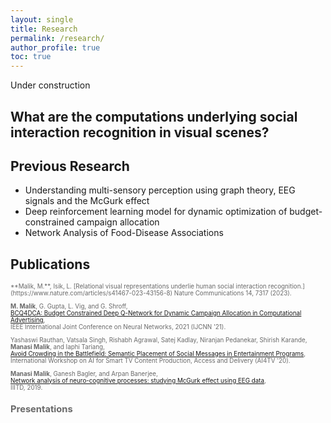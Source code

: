 ```yaml
---
layout: single
title: Research
permalink: /research/
author_profile: true
toc: true
---
```


Under construction

## What are the computations underlying social interaction recognition in visual scenes?
<!---
..some sort of abstract..
..figures..
..links to paper, posters for new stuff..
--->
## Previous Research
- Understanding multi-sensory perception using graph theory, EEG signals and the McGurk effect
- Deep reinforcement learning model for dynamic optimization of budget-constrained campaign allocation
- Network Analysis of Food-Disease Associations

## Publications
<span style="color: #696969; font-size: 0.7em;">
**Malik, M.**, Isik, L.  
[Relational visual representations underlie human social interaction recognition.](https://www.nature.com/articles/s41467-023-43156-8)  
Nature Communications 14, 7317 (2023).  

**M. Malik**, G. Gupta, L. Vig, and G. Shroff,  
[BCQ4DCA: Budget Constrained Deep Q-Network for Dynamic Campaign Allocation in Computational Advertising](https://ieeexplore.ieee.org/document/9533838),  
IEEE International Joint Conference on Neural Networks, 2021 (IJCNN '21).  

Yashaswi Rauthan, Vatsala Singh, Rishabh Agrawal, Satej Kadlay, Niranjan Pedanekar, Shirish Karande, **Manasi Malik**, and Iaphi Tariang,  
[Avoid Crowding in the Battlefield: Semantic Placement of Social Messages in Entertainment Programs](https://dl.acm.org/doi/10.1145/3422839.3423065),  
International Workshop on AI for Smart TV Content Production, Access and Delivery (AI4TV '20).  

**Manasi Malik**, Ganesh Bagler, and Arpan Banerjee,  
[Network analysis of neuro-cognitive processes: studying McGurk effect using EEG data](https://repository.iiitd.edu.in/jspui/handle/123456789/732),  
IIITD, 2019.
</span>

## Presentations
